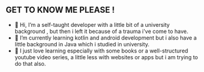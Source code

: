 ## GET TO KNOW ME PLEASE !
- 👋 Hi, I’m a self-taught developer with a little bit of a university background , but then i left it because of a trauma i've come to have.
- 🌱 I’m currently learning kotlin and android development but i also have a little background in Java which i studied in university.
- 🥰 I just love learning especially with some books or a well-structured youtube video series, a little less with websites or apps but i am trying to do that also.
